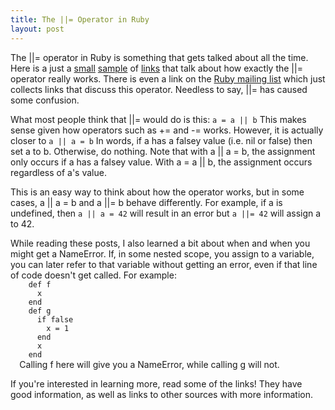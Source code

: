 ```yaml
---
title: The ||= Operator in Ruby
layout: post
---
```


<p>The ||= operator in Ruby is something that gets talked about all the time.
  Here is a just a
  <a href="http://www.rubyinside.com/what-rubys-double-pipe-or-equals-really-does-5488.html">small</a>
  <a href="http://davidablack.net/dablog.html#2008/3/25/a-short-circuit-edge-case">sample</a>
  of
  <a href="https://allenan.com/ruby-or-equals-operator-default-booleans/">links</a> 
  that talk about how exactly the ||= operator really works. There is even a link on the
  <a href="https://www.ruby-forum.com/topic/151660/">Ruby mailing list</a>
  which just collects links that discuss this operator. Needless to say, ||= has caused some
  confusion.
</p>

<p>What most people think that ||= would do is this:
  <code>a = a || b</code>
  This makes sense given how operators such as += and -= works. However, it is actually closer to
  <code>a || a = b</code>
  In words, if a has a falsey value (i.e. nil or false) then set a to b. Otherwise, do nothing.
  Note that with a || a = b, the assignment only occurs if a has a falsey value. With
  a = a || b, the assignment occurs regardless of a's value.
</p>

<p>
  This is an easy way to think about how the operator works, but in some cases, a || a = b and a ||= b
  behave differently. For example, if a is undefined, then
  <code>a || a = 42</code>
  will result in an error but
  <code>a ||= 42</code>
  will assign a to 42.
</p>

<p>
  While reading these posts, I also learned a bit about when and when you might get a NameError. If,
  in some nested scope, you assign to a variable, you can later refer to that variable without getting
  an error, even if that line of code doesn't get called. For example:
  <code>
    def f
      x
    end
    def g
      if false
        x = 1
      end
      x
    end
  </code>
  Calling f here will give you a NameError, while calling g will not.
</p>

<p>
  If you're interested in learning more, read some of the links! They have good information, as
  well as links to other sources with more information.
</p>
